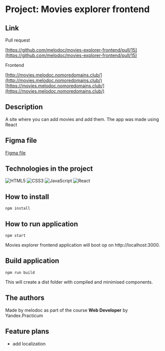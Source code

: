 # Project: Movies explorer frontend

## Link

Pull request

[https://github.com/melodoc/movies-explorer-frontend/pull/15](https://github.com/melodoc/movies-explorer-frontend/pull/15)

Frontend

[http://movies.melodoc.nomoredomains.club/](http://movies.melodoc.nomoredomains.club/)
[https://movies.melodoc.nomoredomains.club/](https://movies.melodoc.nomoredomains.club/)

## Description

A site where you can add movies and add them. The app was made using React

## Figma file

[Figma file](https://drive.google.com/file/d/1iDrhxPx_kNMLmqEjfWUlgAZ4f1b0RSRH/view?usp=sharing)

## Technologies in the project

![HTML5](https://img.shields.io/badge/html5-%23E34F26.svg?style=for-the-badge&logo=html5&logoColor=white) ![CSS3](https://img.shields.io/badge/css3-%231572B6.svg?style=for-the-badge&logo=css3&logoColor=white) ![JavaScript](https://img.shields.io/badge/JavaScript-ffd24a?style=for-the-badge&logo=javascript&logoColor=white) ![React](https://img.shields.io/badge/-ReactJs-61DAFB?logo=react&logoColor=white&style=for-the-badge)

## How to install

``` shell
npm install
```

## How to run application

``` shell
npm start
```

Movies explorer frontend application will boot op on http://localhost:3000.

## Build application

``` shell
npm run build
```

This will create a dist folder with compiled and minimised components.

## The authors

Made by melodoc as part of the course **Web Developer** by Yandex.Practicum

## Feature plans

- add localization


